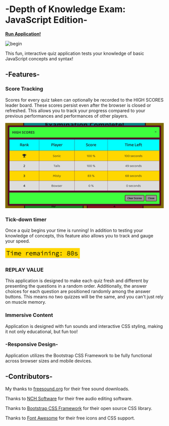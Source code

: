 
# -Depth of Knowledge Exam: JavaScript Edition-

**[Run Application!](https://jmantis0.github.io/depth-of-knowledge-javascript-edition/)**

![begin](assets/images/gameplay.gif)

This fun, interactive quiz application tests your knowledge of basic JavaScript concepts and syntax!

## -Features-

### Score Tracking
Scores for every quiz taken can optionally be recorded to the HIGH SCORES leader board.  These scores persist even after the browser is closed or refreshed.  This allows you to track your progress compared to your previous performances and performances of other players.

![Score-Tracking](assets/images/high-scores.PNG)

### Tick-down timer  
Once a quiz begins your time is running!  In addition to testing your knowledge of concepts, this feature also allows you to track and gauge your speed.

![timer](assets/images/timer.PNG)

### REPLAY VALUE
This application is designed to make each quiz fresh and different by presenting the questions in a random order.   Additionally, the answer choices for each question are positioned randomly among the answer buttons.  This means no two quizzes will be the same, and you can't just rely on muscle memory.

### Immersive Content
Application is designed with fun sounds and interactive CSS styling, making it not only educational, but fun too!

### -Responsive Design-
 Application utilizes the Bootstrap CSS Framework to be fully functional across browser sizes and mobile devices.

## -Contributors-
My thanks to [freesound.org](https://freesound.org/) for their free sound downloads.

Thanks to [NCH Software](https://www.nch.com.au/wavepad/index.html?kw=free%20audio%20editor&gclid=CjwKCAjwv4_1BRAhEiwAtMDLssCOnw4cMOqnj9KlL7BQam6e8zr_m4ZUXx3Wel4fqAtpEvZ37K-6PBoCrLkQAvD_BwE) for their free audio editing software.

Thanks to [Bootstrap CSS Framework](https://getbootstrap.com/) for their open source CSS library.

Thanks to [Font Awesome](https://fontawesome.com/) for their free icons and CSS support.

